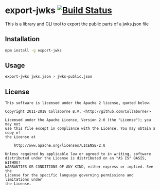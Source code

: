 # export-jwks [![Build Status](https://travis-ci.org/Collaborne/export-jwks.svg?branch=master)](https://travis-ci.org/Collaborne/export-jwks)

This is a library and CLI tool to export the public parts of a jwks.json file

## Installation

```sh
npm install -g export-jwks
```

## Usage

```sh
export-jwks jwks.json > jwks-public.json
```

## License

    This software is licensed under the Apache 2 license, quoted below.

    Copyright 2011-2018 Collaborne B.V. <http://github.com/Collaborne/>

    Licensed under the Apache License, Version 2.0 (the "License"); you may not
    use this file except in compliance with the License. You may obtain a copy of
    the License at

        http://www.apache.org/licenses/LICENSE-2.0

    Unless required by applicable law or agreed to in writing, software
    distributed under the License is distributed on an "AS IS" BASIS, WITHOUT
    WARRANTIES OR CONDITIONS OF ANY KIND, either express or implied. See the
    License for the specific language governing permissions and limitations under
    the License.
